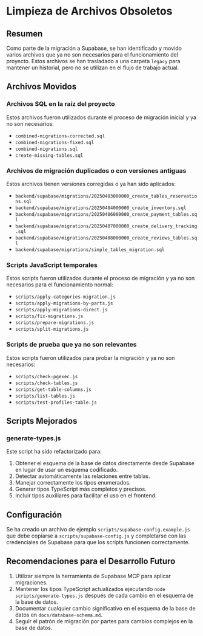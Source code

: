 # Limpieza de Archivos Obsoletos

## Resumen

Como parte de la migración a Supabase, se han identificado y movido varios archivos que ya no son necesarios para el funcionamiento del proyecto. Estos archivos se han trasladado a una carpeta `legacy` para mantener un historial, pero no se utilizan en el flujo de trabajo actual.

## Archivos Movidos

### Archivos SQL en la raíz del proyecto

Estos archivos fueron utilizados durante el proceso de migración inicial y ya no son necesarios:

- `combined-migrations-corrected.sql`
- `combined-migrations-fixed.sql`
- `combined-migrations.sql`
- `create-missing-tables.sql`

### Archivos de migración duplicados o con versiones antiguas

Estos archivos tienen versiones corregidas o ya han sido aplicados:

- `backend/supabase/migrations/20250403000000_create_tables_reservations.sql`
- `backend/supabase/migrations/20250404000000_create_inventory.sql`
- `backend/supabase/migrations/20250406000000_create_payment_tables.sql`
- `backend/supabase/migrations/20250407000000_create_delivery_tracking.sql`
- `backend/supabase/migrations/20250408000000_create_reviews_tables.sql`
- `backend/supabase/migrations/simple_tables_migration.sql`

### Scripts JavaScript temporales

Estos scripts fueron utilizados durante el proceso de migración y ya no son necesarios para el funcionamiento normal:

- `scripts/apply-categories-migration.js`
- `scripts/apply-migrations-by-parts.js`
- `scripts/apply-migrations-direct.js`
- `scripts/fix-migrations.js`
- `scripts/prepare-migrations.js`
- `scripts/split-migrations.js`

### Scripts de prueba que ya no son relevantes

Estos scripts fueron utilizados para probar la migración y ya no son necesarios:

- `scripts/check-pgexec.js`
- `scripts/check-tables.js`
- `scripts/get-table-columns.js`
- `scripts/list-tables.js`
- `scripts/test-profiles-table.js`

## Scripts Mejorados

### generate-types.js

Este script ha sido refactorizado para:

1. Obtener el esquema de la base de datos directamente desde Supabase en lugar de usar un esquema codificado.
2. Detectar automáticamente las relaciones entre tablas.
3. Manejar correctamente los tipos enumerados.
4. Generar tipos TypeScript más completos y precisos.
5. Incluir tipos auxiliares para facilitar el uso en el frontend.

## Configuración

Se ha creado un archivo de ejemplo `scripts/supabase-config.example.js` que debe copiarse a `scripts/supabase-config.js` y completarse con las credenciales de Supabase para que los scripts funcionen correctamente.

## Recomendaciones para el Desarrollo Futuro

1. Utilizar siempre la herramienta de Supabase MCP para aplicar migraciones.
2. Mantener los tipos TypeScript actualizados ejecutando `node scripts/generate-types.js` después de cada cambio en el esquema de la base de datos.
3. Documentar cualquier cambio significativo en el esquema de la base de datos en `docs/database-schema.md`.
4. Seguir el patrón de migración por partes para cambios complejos en la base de datos.
